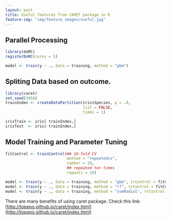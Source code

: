 ```yaml
---
layout: post
title: Useful features from CARET package in R
feature-img: "img/feature_images/useful.jpg"
---
```








## Parallel Processing

```R
library(doMC)
registerDoMC(cores = 5)

model <- train(y ~ ., data = training, method = "gbm")
```




## Spliting Data based on outcome.

```R
library(caret)
set.seed(3456)
trainIndex <- createDataPartition(iris$Species, p = .8,
                                  list = FALSE,
                                  times = 1)

irisTrain <- iris[ trainIndex,]
irisTest  <- iris[-trainIndex,]
```




## Model Training and Parameter Tuning

```R
fitControl <- trainControl(## 10-fold CV
                           method = "repeatedcv",
                           number = 10,
                           ## repeated ten times
                           repeats = 10)

model <- train(y ~ ., data = training, method = "gbm", trControl = fitControl)
model <- train(y ~ ., data = training, method = "rf", trControl = fitControl)
model <- train(y ~ ., data = training, method = "svmRadial", trControl = fitControl)
```



There are many benefits of using caret package. Check this link:[http://topepo.github.io/caret/index.html](http://topepo.github.io/caret/index.html)